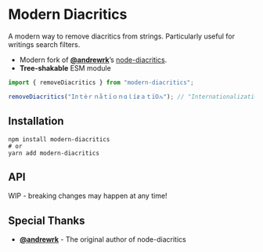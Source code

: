 # Modern Diacritics

A modern way to remove diacritics from strings. Particularly useful for writings search filters.

- Modern fork of [**@andrewrk**](https://github.com/andrewrk/)’s [node-diacritics](https://github.com/andrewrk/node-diacritics).
- **Tree-shakable** ESM module

```js
import { removeDiacritics } from "modern-diacritics";

removeDiacritics("Iлｔèｒｎåｔïｏｎɑｌíƶａｔï߀ԉ"); // "Internationalizati0n"
```

## Installation

```shell
npm install modern-diacritics
# or
yarn add modern-diacritics
```

## API

WIP - breaking changes may happen at any time!

## Special Thanks

- [**@andrewrk**](https://github.com/andrewrk/) - The original author of node-diacritics
